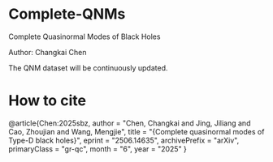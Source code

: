 # Complete-QNMs
Complete Quasinormal Modes of Black Holes 

Author: Changkai Chen

The QNM dataset will be continuously updated.


# How to cite

@article{Chen:2025sbz,
    author = "Chen, Changkai and Jing, Jiliang and Cao, Zhoujian and Wang, Mengjie",
    title = "{Complete quasinormal modes of Type-D black holes}",
    eprint = "2506.14635",
    archivePrefix = "arXiv",
    primaryClass = "gr-qc",
    month = "6",
    year = "2025"
}
